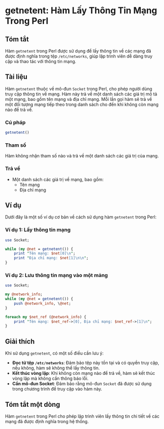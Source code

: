 <!--
Meta Description: # getnetent: Hàm Lấy Thông Tin Mạng Trong Perl ## Tóm tắt Hàm `getnetent` trong Perl được sử dụng để lấy thông tin về các mạng đã được định nghĩa tron...
Meta Keywords: mạng, hàm, getnetent, thông, trong
-->

# getnetent: Hàm Lấy Thông Tin Mạng Trong Perl

## Tóm tắt
Hàm `getnetent` trong Perl được sử dụng để lấy thông tin về các mạng đã được định nghĩa trong tệp `/etc/networks`, giúp lập trình viên dễ dàng truy cập và thao tác với thông tin mạng.

## Tài liệu
Hàm `getnetent` thuộc về mô-đun `Socket` trong Perl, cho phép người dùng truy cập thông tin về mạng. Hàm này trả về một danh sách các giá trị mô tả một mạng, bao gồm tên mạng và địa chỉ mạng. Mỗi lần gọi hàm sẽ trả về một đối tượng mạng tiếp theo trong danh sách cho đến khi không còn mạng nào để trả về.

### Cú pháp
```perl
getnetent()
```

### Tham số
Hàm không nhận tham số nào và trả về một danh sách các giá trị của mạng.

### Trả về
- Một danh sách các giá trị về mạng, bao gồm:
  - Tên mạng
  - Địa chỉ mạng

## Ví dụ
Dưới đây là một số ví dụ cơ bản về cách sử dụng hàm `getnetent` trong Perl:

### Ví dụ 1: Lấy thông tin mạng
```perl
use Socket;

while (my @net = getnetent()) {
    print "Tên mạng: $net[0]\n";
    print "Địa chỉ mạng: $net[1]\n\n";
}
```

### Ví dụ 2: Lưu thông tin mạng vào một mảng
```perl
use Socket;

my @network_info;
while (my @net = getnetent()) {
    push @network_info, \@net;
}

foreach my $net_ref (@network_info) {
    print "Tên mạng: $net_ref->[0], Địa chỉ mạng: $net_ref->[1]\n";
}
```

## Giải thích
Khi sử dụng `getnetent`, có một số điều cần lưu ý:

- **Đọc từ tệp `/etc/networks`**: Đảm bảo tệp này tồn tại và có quyền truy cập, nếu không, hàm sẽ không thể lấy thông tin.
- **Kết thúc vòng lặp**: Khi không còn mạng nào để trả về, hàm sẽ kết thúc vòng lặp mà không cần thông báo lỗi.
- **Cần mô-đun Socket**: Đảm bảo rằng mô-đun `Socket` đã được sử dụng trong chương trình để truy cập vào hàm này.

## Tóm tắt một dòng
Hàm `getnetent` trong Perl cho phép lập trình viên lấy thông tin chi tiết về các mạng đã được định nghĩa trong hệ thống.